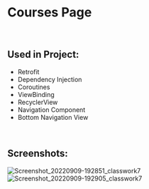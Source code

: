 # Courses Page

</br>

## Used in Project:
- Retrofit
- Dependency Injection
- Coroutines
- ViewBinding
- RecyclerView
- Navigation Component
- Bottom Navigation View
</br>

## Screenshots:

![Screenshot_20220909-192851_classwork7](https://user-images.githubusercontent.com/92223568/189387365-8286cf56-16c2-4174-8231-8cae3fec6eac.jpg)
![Screenshot_20220909-192905_classwork7](https://user-images.githubusercontent.com/92223568/189387874-c1dbec13-d775-4970-997e-4b5f47eafef9.jpg)

